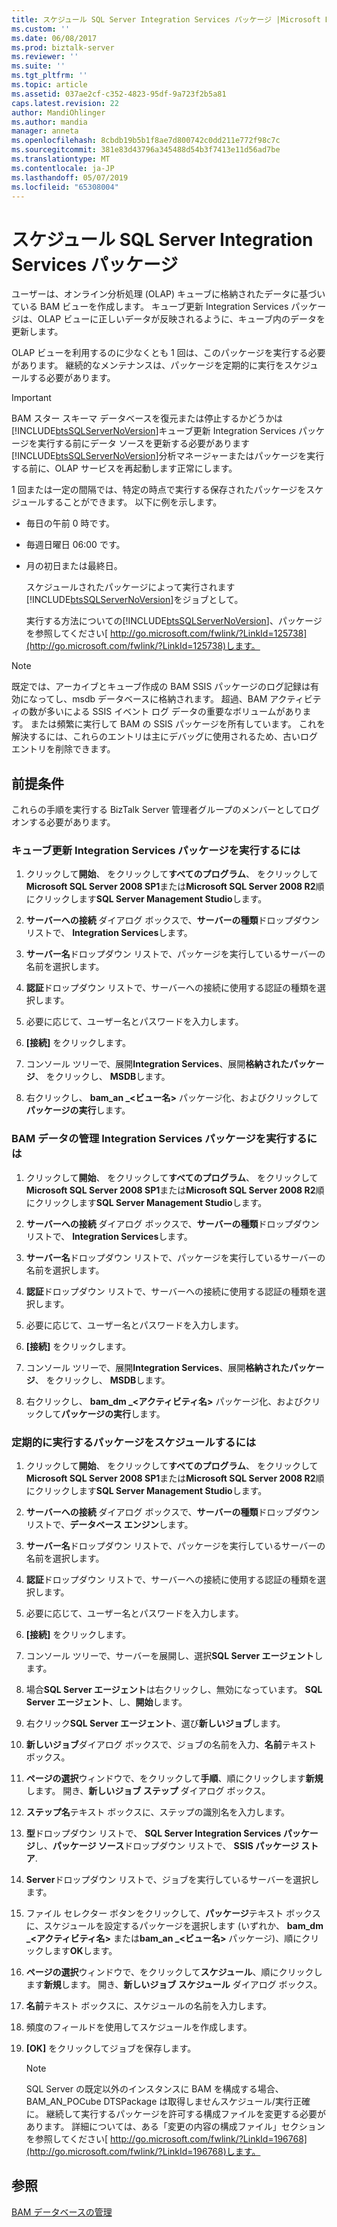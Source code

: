 ```yaml
---
title: スケジュール SQL Server Integration Services パッケージ |Microsoft Docs
ms.custom: ''
ms.date: 06/08/2017
ms.prod: biztalk-server
ms.reviewer: ''
ms.suite: ''
ms.tgt_pltfrm: ''
ms.topic: article
ms.assetid: 037ae2cf-c352-4823-95df-9a723f2b5a81
caps.latest.revision: 22
author: MandiOhlinger
ms.author: mandia
manager: anneta
ms.openlocfilehash: 8cbdb19b5b1f8ae7d800742c0dd211e772f98c7c
ms.sourcegitcommit: 381e83d43796a345488d54b3f7413e11d56ad7be
ms.translationtype: MT
ms.contentlocale: ja-JP
ms.lasthandoff: 05/07/2019
ms.locfileid: "65308004"
---
```

# <a name="scheduling-sql-server-integration-services-packages"></a>スケジュール SQL Server Integration Services パッケージ
ユーザーは、オンライン分析処理 (OLAP) キューブに格納されたデータに基づいている BAM ビューを作成します。 キューブ更新 Integration Services パッケージは、OLAP ビューに正しいデータが反映されるように、キューブ内のデータを更新します。  
  
 OLAP ビューを利用するのに少なくとも 1 回は、このパッケージを実行する必要があります。 継続的なメンテナンスは、パッケージを定期的に実行をスケジュールする必要があります。  
  
> [!IMPORTANT]
>  BAM スター スキーマ データベースを復元または停止するかどうかは[!INCLUDE[btsSQLServerNoVersion](../includes/btssqlservernoversion-md.md)]キューブ更新 Integration Services パッケージを実行する前にデータ ソースを更新する必要があります[!INCLUDE[btsSQLServerNoVersion](../includes/btssqlservernoversion-md.md)]分析マネージャーまたはパッケージを実行する前に、OLAP サービスを再起動します正常にします。  
  
 1 回または一定の間隔では、特定の時点で実行する保存されたパッケージをスケジュールすることができます。 以下に例を示します。  
  
- 毎日の午前 0 時です。  
  
- 毎週日曜日 06:00 です。  
  
- 月の初日または最終日。  
  
  スケジュールされたパッケージによって実行されます[!INCLUDE[btsSQLServerNoVersion](../includes/btssqlservernoversion-md.md)]をジョブとして。  
  
  実行する方法についての[!INCLUDE[btsSQLServerNoVersion](../includes/btssqlservernoversion-md.md)]、パッケージを参照してください[ http://go.microsoft.com/fwlink/?LinkId=125738](http://go.microsoft.com/fwlink/?LinkId=125738)します。  
  
> [!NOTE]
>  既定では、アーカイブとキューブ作成の BAM SSIS パッケージのログ記録は有効になってし、msdb データベースに格納されます。 超過、BAM アクティビティの数が多いによる SSIS イベント ログ データの重要なボリュームがあります。 または頻繁に実行して BAM の SSIS パッケージを所有しています。 これを解決するには、これらのエントリは主にデバッグに使用されるため、古いログ エントリを削除できます。  
  
## <a name="prerequisites"></a>前提条件  
 これらの手順を実行する BizTalk Server 管理者グループのメンバーとしてログオンする必要があります。  
  
### <a name="to-run-the-cube-update-integration-services-package"></a>キューブ更新 Integration Services パッケージを実行するには  
  
1.  クリックして**開始**、 をクリックして**すべてのプログラム**、 をクリックして**Microsoft SQL Server 2008 SP1**または**Microsoft SQL Server 2008 R2**順にクリックします**SQL Server Management Studio**します。  
  
2.  **サーバーへの接続** ダイアログ ボックスで、**サーバーの種類**ドロップダウン リストで、 **Integration Services**します。  
  
3.  **サーバー名**ドロップダウン リストで、パッケージを実行しているサーバーの名前を選択します。  
  
4.  **認証**ドロップダウン リストで、サーバーへの接続に使用する認証の種類を選択します。  
  
5.  必要に応じて、ユーザー名とパスワードを入力します。  
  
6.  **[接続]** をクリックします。  
  
7.  コンソール ツリーで、展開**Integration Services**、展開**格納されたパッケージ**、 をクリックし、 **MSDB**します。  
  
8.  右クリックし、 **bam_an _\<ビュー名\>** パッケージ化、およびクリックして**パッケージの実行**します。  
  
### <a name="to-run-the-maintaining-bam-data-integration-services-package"></a>BAM データの管理 Integration Services パッケージを実行するには  
  
1.  クリックして**開始**、 をクリックして**すべてのプログラム**、 をクリックして**Microsoft SQL Server 2008 SP1**または**Microsoft SQL Server 2008 R2**順にクリックします**SQL Server Management Studio**します。  
  
2.  **サーバーへの接続** ダイアログ ボックスで、**サーバーの種類**ドロップダウン リストで、 **Integration Services**します。  
  
3.  **サーバー名**ドロップダウン リストで、パッケージを実行しているサーバーの名前を選択します。  
  
4.  **認証**ドロップダウン リストで、サーバーへの接続に使用する認証の種類を選択します。  
  
5.  必要に応じて、ユーザー名とパスワードを入力します。  
  
6.  **[接続]** をクリックします。  
  
7.  コンソール ツリーで、展開**Integration Services**、展開**格納されたパッケージ**、 をクリックし、 **MSDB**します。  
  
8.  右クリックし、 **bam_dm _\<アクティビティ名\>** パッケージ化、およびクリックして**パッケージの実行**します。  
  
### <a name="to-schedule-the-packages-to-run-regularly"></a>定期的に実行するパッケージをスケジュールするには  
  
1.  クリックして**開始**、 をクリックして**すべてのプログラム**、 をクリックして**Microsoft SQL Server 2008 SP1**または**Microsoft SQL Server 2008 R2**順にクリックします**SQL Server Management Studio**します。  
  
2.  **サーバーへの接続** ダイアログ ボックスで、**サーバーの種類**ドロップダウン リストで、**データベース エンジン**します。  
  
3.  **サーバー名**ドロップダウン リストで、パッケージを実行しているサーバーの名前を選択します。  
  
4.  **認証**ドロップダウン リストで、サーバーへの接続に使用する認証の種類を選択します。  
  
5.  必要に応じて、ユーザー名とパスワードを入力します。  
  
6.  **[接続]** をクリックします。  
  
7.  コンソール ツリーで、サーバーを展開し、選択**SQL Server エージェント**します。  
  
8.  場合**SQL Server エージェント**は右クリックし、無効になっています。 **SQL Server エージェント**、し、**開始**します。  
  
9. 右クリック**SQL Server エージェント**、選び**新しいジョブ**します。  
  
10. **新しいジョブ**ダイアログ ボックスで、ジョブの名前を入力、**名前**テキスト ボックス。  
  
11. **ページの選択**ウィンドウで、をクリックして**手順**、順にクリックします**新規**します。 開き、**新しいジョブ ステップ** ダイアログ ボックス。  
  
12. **ステップ名**テキスト ボックスに、ステップの識別名を入力します。  
  
13. **型**ドロップダウン リストで、 **SQL Server Integration Services パッケージ**し、**パッケージ ソース**ドロップダウン リストで、 **SSIS パッケージ ストア**.  
  
14. **Server**ドロップダウン リストで、ジョブを実行しているサーバーを選択します。  
  
15. ファイル セレクター ボタンをクリックして、**パッケージ**テキスト ボックスに、スケジュールを設定するパッケージを選択します (いずれか、 **bam_dm _\<アクティビティ名\>** または**bam_an _\<ビュー名\>** パッケージ)、順にクリックします**OK**します。  
  
16. **ページの選択**ウィンドウで、をクリックして**スケジュール**、順にクリックします**新規**します。 開き、**新しいジョブ スケジュール** ダイアログ ボックス。  
  
17. **名前**テキスト ボックスに、スケジュールの名前を入力します。  
  
18. 頻度のフィールドを使用してスケジュールを作成します。  
  
19. **[OK]** をクリックしてジョブを保存します。  
  
    > [!NOTE]
    >  SQL Server の既定以外のインスタンスに BAM を構成する場合、BAM_AN_POCube DTSPackage は取得しませんスケジュール/実行正確に。 継続して実行するパッケージを許可する構成ファイルを変更する必要があります。 詳細については、ある「変更の内容の構成ファイル」セクションを参照してください[ http://go.microsoft.com/fwlink/?LinkId=196768](http://go.microsoft.com/fwlink/?LinkId=196768)します。  
  
## <a name="see-also"></a>参照  
 [BAM データベースの管理](../core/managing-bam-databases.md)